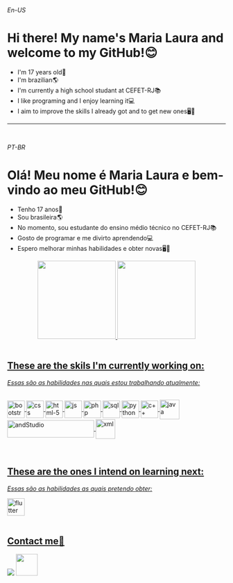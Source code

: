 <!DOCTYPE html>
<html>
<p><i>En-US</i></p>
<h1>Hi there! My name's Maria Laura and welcome to my GitHub!😊</h1>
<ul>
    <li>I'm 17 years old👩</li>
    <li>I'm brazilian🌎</li>
    <li>I'm currently a high school studant at CEFET-RJ📚</li>
    <li>I like programing and I enjoy learning it💻</li>
    <li>I aim to improve the skills I already got and to get new ones🖥📝</li>
</ul>
<hr>
<br>
<p><i>PT-BR</i></p>
<h1>Olá! Meu nome é Maria Laura e bem-vindo ao meu GitHub!😊</h1>
<ul>
    <li>Tenho 17 anos👩</li>
    <li>Sou brasileira🌎</li>
    <li>No momento, sou estudante do ensino médio técnico no CEFET-RJ📚</li>
    <li>Gosto de programar e me divirto aprendendo💻</li>
    <li>Espero melhorar minhas habilidades e obter novas🖥📝</li>
</ul>
<div align="center">
    <a href="https://github.com/mlaurabs">
    <img height="180em" src="https://github-readme-stats.vercel.app/api?username=mlaurabs&show_icons=true&theme=outrun&include_all_commits=true&count_private=true"/>
    <img height="180em" src="https://github-readme-stats.vercel.app/api/top-langs/?username=mlaurabs&layout=compact&langs_count=7&theme=outrun"/>
  </div>
<br>
<h2>These are the skils I'm currently working on:</h2>
<p><i>Essas são as habilidades nas quais estou trabalhando atualmente:</i></p>
<div style="display: inline_block"><br>
  <img align="center" alt="bootstrap" height="40" width="40" src="https://github.com/mlaurabs/mlaurabs/blob/master/vectors/bootstrap-original.svg">
  <img align="center" alt="css" height="40" width="40" src="https://github.com/mlaurabs/mlaurabs/blob/master/vectors/css3-original.svg">
  <img align="center" alt="html-5" height="40" width="40" src="https://github.com/mlaurabs/mlaurabs/blob/master/vectors/html5-original.svg">
  <img align="center" alt="js" height="40" width="40" src="https://github.com/mlaurabs/mlaurabs/blob/master/vectors/javascript-original.svg">
  <img align="center" alt="php" height="40" width="40" src="https://github.com/mlaurabs/mlaurabs/blob/master/vectors/php-original.svg">
  <img align="center" alt="sql" height="40" width="40" src="https://github.com/mlaurabs/mlaurabs/blob/master/vectors/postgresql-original.svg">
  <img align="center" alt="python" height="40" width="40" src="https://github.com/mlaurabs/mlaurabs/blob/master/vectors/python-original.svg">
  <img align="center" alt="c++" height="40" width="40" src="https://github.com/mlaurabs/mlaurabs/blob/master/vectors/C%2B%2B-Logo.wine.svg">
  <img align="center" alt="java" height="45" width="45" src="https://github.com/mlaurabs/mlaurabs/blob/master/vectors/java-seeklogo.com.svg">
  <img align="center" alt="andStudio" height="40" width="200" src="https://github.com/mlaurabs/mlaurabs/blob/master/vectors/android%20logo.png">
  <img align ="center" alt="xml" height="45" width="45" src="https://github.com/mlaurabs/mlaurabs/blob/master/vectors/xmlLogo.png">  
</div>
<br>
<br>
<h2>These are the ones I intend on learning next:</h2>
<p><i>Essas são as habilidades as quais pretendo obter:</i></p>
  <img align="center" alt="flutter height="40" width="40" src="https://github.com/mlaurabs/mlaurabs/blob/master/vectors/flutterLogo.png" >
<br>
<br>

<h2>Contact me📧</h2>
<div> 
  <a href = "https://mail.google.com/mail/u/0/?tab=rm&ogbl#inbox"><img src="https://img.shields.io/badge/Gmail-D14836?style=for-the-badge&logo=gmail&logoColor=white" target="_blank"></a>
  <a href="https://www.linkedin.com/in/maria-laura-soares-1a10b122b/" target="_blank"><img height="50" width="50" src="https://github.com/mlaurabs/mlaurabs/blob/master/vectors/linkedin-original.svg" target="_blank"></a>
 
</div>
</html>
